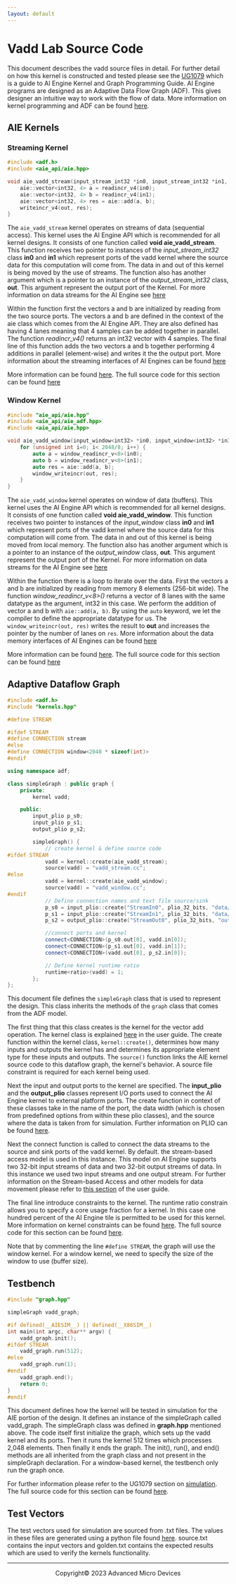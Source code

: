 ```yaml
---
layout: default
---
```


# Vadd Lab Source Code

This document describes the vadd source files in detail. For further detail on how this kernel is constructed and tested please see the [UG1079](https://docs.xilinx.com/r/en-US/ug1079-ai-engine-kernel-coding/Overview?tocId=OerrcATBJkz9SuXKjosb1w) which is a guide to AI Engine Kernel and Graph Programming Guide. AI Engine programs are designed as an Adaptive Data Flow Graph (ADF). This gives designer an intuitive way to work with the flow of data. More information on kernel programming and ADF can be found [here](https://docs.xilinx.com/r/en-US/ug1079-ai-engine-kernel-coding/Introduction-to-Graph-Programming).

## AIE Kernels

### Streaming Kernel

```c++
#include <adf.h>
#include <aie_api/aie.hpp>

void aie_vadd_stream(input_stream_int32 *in0, input_stream_int32 *in1, output_stream_int32 *out){
    aie::vector<int32, 4> a = readincr_v4(in0);
    aie::vector<int32, 4> b = readincr_v4(in1);
    aie::vector<int32, 4> res = aie::add(a, b);
    writeincr_v4(out, res);
}
 ```

The `aie_vadd_stream` kernel operates on streams of data (sequential access). This kernel uses the AI Engine API which is recommended for all kernel designs. It consists of one function called **void aie_vadd_stream**. This function receives two pointer to instances of the *input_stream_int32* class **in0** and **in1** which represent ports of the vadd kernel where the source data for this computation will come from. The data in and out of this kernel is being moved by the use of streams. The function also has another argument which is a pointer to an instance of the  *output_stream_int32* class, **out**. This argument represent the output port of the Kernel. For more information on data streams for the AI Engine see [here](https://docs.xilinx.com/r/en-US/ug1079-ai-engine-kernel-coding/Load-and-Store-Using-Streams)

Within the function first the vectors a and b are initialized by reading from the two source ports. The vectors a and b are defined in the context of the aie class which comes from the AI Engine API. They are also defined has having 4 lanes meaning that 4 samples can be added together in parallel. The function *readincr_v4()* returns an int32 vector with 4 samples. The final line of this function adds the two vectors a and b together performing 4 additions in parallel (element-wise) and writes it the the output port.  More information about the streaming interfaces of AI Engines can be found [here](https://docs.xilinx.com/r/en-US/am009-versal-ai-engine/AI-Engine-Interfaces)

More information can be found [here](https://www.xilinx.com/htmldocs/xilinx2022_2/aiengine_api/aie_api/doc/index.html). The full source code for this section can be found [here](https://github.com/Xilinx/xup_aie_training/blob/main/sources/vadd_lab/aie/src/vadd_stream.cc)

### Window Kernel

```c++
#include "aie_api/aie.hpp"
#include <aie_api/aie_adf.hpp>
#include <aie_api/aie.hpp>

void aie_vadd_window(input_window<int32> *in0, input_window<int32> *in1, output_window<int32> *out){
    for (unsigned int i=0; i< 2048/8; i++) {
        auto a = window_readincr_v<8>(in0);
        auto b = window_readincr_v<8>(in1);
        auto res = aie::add(a, b);
        window_writeincr(out, res);
    }
}
 ```

The `aie_vadd_window` kernel operates on window of data (buffers). This kernel uses the AI Engine API which is recommended for all kernel designs. It consists of one function called **void aie_vadd_window**. This function receives two pointer to instances of the *input_window<int32>* class **in0** and **in1** which represent ports of the vadd kernel where the source data for this computation will come from. The data in and out of this kernel is being moved from local memory. The function also has another argument which is a pointer to an instance of the  *output_window<int32>* class, **out**. This argument represent the output port of the Kernel. For more information on data streams for the AI Engine see [here](https://docs.xilinx.com/r/en-US/ug1079-ai-engine-kernel-coding/Load-and-Store-From-Memory)

Within the function there is a loop to iterate over the data. First the vectors a and b are initialized by reading from memory 8 elements (256-bit wide).  The function *window_readincr_v<8>()* returns a vector of 8 lanes with the same datatype as the argument, int32 in this case. We perform the addition of vector a and b with `aie::add(a, b)`. By using the `auto` keyword, we let the compiler to define the appropriate datatype for us. The `window_writeincr(out, res)` writes the result to **out** and increases the pointer by the number of lanes on `res`.  More information about the data memory interfaces of AI Engines can be found [here](https://docs.xilinx.com/r/en-US/am009-versal-ai-engine/AI-Engine-Interfaces)

More information can be found [here](https://www.xilinx.com/htmldocs/xilinx2022_2/aiengine_api/aie_api/doc/index.html). The full source code for this section can be found [here](https://github.com/Xilinx/xup_aie_training/blob/main/sources/vadd_lab/aie/src/vadd_window.cc)

## Adaptive Dataflow Graph

```c++
#include <adf.h>
#include "kernels.hpp"

#define STREAM

#ifdef STREAM
#define CONNECTION stream
#else
#define CONNECTION window<2048 * sizeof(int)>
#endif

using namespace adf;

class simpleGraph : public graph {
    private:
        kernel vadd;

    public:
        input_plio p_s0;
        input_plio p_s1;
        output_plio p_s2;

        simpleGraph() {
            // create kernel & define source code
#ifdef STREAM
            vadd = kernel::create(aie_vadd_stream);
            source(vadd) = "vadd_stream.cc";
#else
            vadd = kernel::create(aie_vadd_window);
            source(vadd) = "vadd_window.cc";
#endif
            // Define connection names and text file source/sink
            p_s0 = input_plio::create("StreamIn0", plio_32_bits, "data/input0.txt");
            p_s1 = input_plio::create("StreamIn1", plio_32_bits, "data/input1.txt");
            p_s2 = output_plio::create("StreamOut0", plio_32_bits, "output.txt");

            //connect ports and kernel
            connect<CONNECTION>(p_s0.out[0], vadd.in[0]);
            connect<CONNECTION>(p_s1.out[0], vadd.in[1]);
            connect<CONNECTION>(vadd.out[0], p_s2.in[0]);

            // Define kernel runtime ratio
            runtime<ratio>(vadd) = 1;
        };
};
```

This document file defines the ``simpleGraph`` class that is used to represent the design. This class inherits the methods of the ``graph`` class that comes from the ADF model.

The first thing that this class creates is the kernel for the vector add operation. The kernel class is explained [here](https://docs.xilinx.com/r/en-US/ug1079-ai-engine-kernel-coding/graph) in the user guide. The create function within the kernel class, `kernel::create()`, determines how many inputs and outputs the kernel has and determines its appropriate element type for these inputs and outputs. The `source()` function links the AIE kernel source code to this dataflow graph, the kernel's behavior. A source file constraint is required for each kernel being used.

Next the input and output ports to the kernel are specified. The **input_plio** and the **output_plio** classes represent I/O ports used to connect the AI Engine kernel to external platform ports. The create function in context of these classes take in the name of the port, the data width (which is chosen from predefined options from within these plio classes), and the source where the data is taken from for simulation.  Further information on PLIO can be found [here](https://docs.xilinx.com/r/en-US/ug1079-ai-engine-kernel-coding/input_plio/output_plio).

Next the connect function is called to connect the data streams to the source and sink ports of the vadd kernel. By default. the stream-based access model is used in this instance. This model on AI Engine supports two 32-bit input streams of data and two 32-bit output streams of data. In this instance we used two input streams and one output stream. For further information on the Stream-based Access and other models for data movement please refer to [this section](https://docs.xilinx.com/r/en-US/ug1079-ai-engine-kernel-coding/Stream-Based-Access) of the user guide.

The final line introduce constraints to the kernel. The runtime ratio constrain allows you to specify a core usage fraction for a kernel. In this case one hundred percent of the AI Engine tile is permitted to be used for this kernel. More information on kernel constraints can be found [here](https://docs.xilinx.com/r/en-US/ug1079-ai-engine-kernel-coding/Constraints). The full source code for this section can be found [here](https://github.com/Xilinx/xup_aie_training/blob/main/sources/vadd_lab/aie/src/graph.hpp).

Note that by commenting the line `#define STREAM`, the graph will use the window kernel. For a window kernel, we need to specify the size of the window to use (buffer size).

## Testbench

```c++
#include "graph.hpp"

simpleGraph vadd_graph;

#if defined(__AIESIM__) || defined(__X86SIM__)
int main(int argc, char** argv) {
    vadd_graph.init();
#ifdef STREAM
    vadd_graph.run(512);
#else
    vadd_graph.run(1);
#endif
    vadd_graph.end();
    return 0;
}
#endif
```

This document defines how the kernel will be tested in simulation for the AIE portion of the design. It defines an instance of the simpleGraph called vadd_graph. The simpleGraph class was defined in **graph.hpp** mentioned above. The code itself first initialize the graph, which sets up the vadd kernel and its ports. Then it runs the kernel 512 times which processes 2,048 elements. Then finally it ends the graph. The init(), run(), and end() methods are all inherited from the graph class and not present in the simpleGraph declaration. For a window-based kernel, the testbench only run the graph once.

For further information please refer to the UG1079 section on [simulation](https://docs.xilinx.com/r/en-US/ug1079-ai-engine-kernel-coding/Kernel-Simulation). The full source code for this section can be found [here](https://github.com/Xilinx/xup_aie_training/blob/main/sources/vadd_lab/aie/src/graph.cpp).
 
## Test Vectors

The test vectors used for simulation are sourced from .txt files. The values in these files are generated using a python file found [here](https://github.com/Xilinx/xup_aie_training/blob/main/sources/vadd_lab/aie/data/gen_test_data.py). source.txt contains the input vectors and golden.txt contains the expected results which are used to verify the kernels functionality.

---------------------------------------
<p align="center">Copyright&copy; 2023 Advanced Micro Devices</p>
